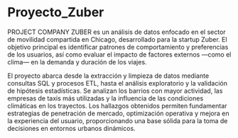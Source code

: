 # Proyecto_Zuber

PROJECT COMPANY ZUBER es un análisis de datos enfocado en el sector de movilidad compartida en Chicago, desarrollado para la startup Zuber. El objetivo principal es identificar patrones de comportamiento y preferencias de los usuarios, así como evaluar el impacto de factores externos —como el clima— en la demanda y duración de los viajes.

El proyecto abarca desde la extracción y limpieza de datos mediante consultas SQL y procesos ETL, hasta el análisis exploratorio y la validación de hipótesis estadísticas. Se analizan los barrios con mayor actividad, las empresas de taxis más utilizadas y la influencia de las condiciones climáticas en los trayectos. Los hallazgos obtenidos permiten fundamentar estrategias de penetración de mercado, optimización operativa y mejora en la experiencia del usuario, proporcionando una base sólida para la toma de decisiones en entornos urbanos dinámicos.

